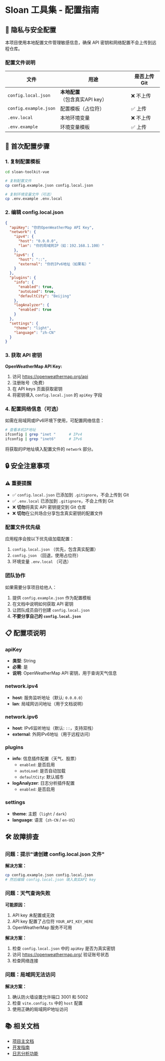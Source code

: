 # Sloan 工具集 - 配置指南

## 🔐 隐私与安全配置

本项目使用本地配置文件管理敏感信息，确保 API 密钥和网络配置不会上传到远程仓库。

### 配置文件说明

| 文件 | 用途 | 是否上传Git |
|------|------|-------------|
| `config.local.json` | **本地配置**（包含真实API key） | ❌ 不上传 |
| `config.example.json` | 配置模板（占位符） | ✅ 上传 |
| `.env.local` | 本地环境变量 | ❌ 不上传 |
| `.env.example` | 环境变量模板 | ✅ 上传 |

## 🚀 首次配置步骤

### 1. 复制配置模板

```bash
cd sloan-toolkit-vue

# 复制配置文件
cp config.example.json config.local.json

# 复制环境变量文件（可选）
cp .env.example .env.local
```

### 2. 编辑 config.local.json

```json
{
  "apiKey": "你的OpenWeatherMap API Key",
  "network": {
    "ipv4": {
      "host": "0.0.0.0",
      "lan": "你的局域网IP（如：192.168.1.100）"
    },
    "ipv6": {
      "host": "::",
      "external": "你的IPv6地址（如果有）"
    }
  },
  "plugins": {
    "info": {
      "enabled": true,
      "autoLoad": true,
      "defaultCity": "Beijing"
    },
    "logAnalyzer": {
      "enabled": true
    }
  },
  "settings": {
    "theme": "light",
    "language": "zh-CN"
  }
}
```

### 3. 获取 API 密钥

**OpenWeatherMap API Key:**

1. 访问 https://openweathermap.org/api
2. 注册账号（免费）
3. 在 API keys 页面获取密钥
4. 将密钥填入 `config.local.json` 的 `apiKey` 字段

### 4. 配置网络信息（可选）

如需在局域网或IPv6环境下使用，可配置网络信息：

```bash
# 查看本机IP地址
ifconfig | grep "inet "      # IPv4
ifconfig | grep "inet6"      # IPv6
```

将获取的IP地址填入配置文件的 `network` 部分。

## 🔒 安全注意事项

### ⚠️ 重要提醒

- ✅ `config.local.json` 已添加到 `.gitignore`，不会上传到 Git
- ✅ `.env.local` 已添加到 `.gitignore`，不会上传到 Git
- ❌ **切勿**将真实 API 密钥提交到 Git 仓库
- ❌ **切勿**在公共场合分享包含真实密钥的配置文件

### 配置文件优先级

应用程序会按以下优先级加载配置：

1. `config.local.json` （优先，包含真实配置）
2. `config.json` （回退，使用占位符）
3. 环境变量 `.env.local` （可选）

### 团队协作

如果需要分享项目给他人：

1. 提供 `config.example.json` 作为配置模板
2. 在文档中说明如何获取 API 密钥
3. 让团队成员自行创建 `config.local.json`
4. **不要分享自己的 `config.local.json`**

## 📋 配置项说明

### apiKey
- **类型**: String
- **必需**: 是
- **说明**: OpenWeatherMap API 密钥，用于查询天气信息

### network.ipv4
- **host**: 服务监听地址（默认: `0.0.0.0`）
- **lan**: 局域网访问地址（用于文档说明）

### network.ipv6
- **host**: IPv6监听地址（默认: `::`，支持双栈）
- **external**: 外网IPv6地址（用于远程访问）

### plugins
- **info**: 信息插件配置（天气、股票）
  - `enabled`: 是否启用
  - `autoLoad`: 是否自动加载
  - `defaultCity`: 默认城市
- **logAnalyzer**: 日志分析插件配置
  - `enabled`: 是否启用

### settings
- **theme**: 主题（`light` / `dark`）
- **language**: 语言（`zh-CN` / `en-US`）

## 🛠️ 故障排查

### 问题：提示"请创建 config.local.json 文件"

**解决方案：**
```bash
cp config.example.json config.local.json
# 然后编辑 config.local.json 填入真实API key
```

### 问题：天气查询失败

**可能原因：**
1. API key 未配置或无效
2. API key 配置了占位符 `YOUR_API_KEY_HERE`
3. OpenWeatherMap 服务不可用

**解决方案：**
1. 检查 `config.local.json` 中的 `apiKey` 是否为真实密钥
2. 访问 https://openweathermap.org/ 验证账号状态
3. 检查网络连接

### 问题：局域网无法访问

**解决方案：**
1. 确认防火墙设置允许端口 3001 和 5002
2. 检查 `vite.config.ts` 中的 `host` 配置
3. 使用正确的局域网IP地址访问

## 📚 相关文档

- [项目主文档](./README.md)
- [开发指南](./README.md#📝-开发新插件)
- [日志分析功能](./testlog/README.md)
